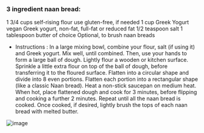 ### 3 ingredient naan bread:  ### 
  1 3/4 cups self-rising flour use gluten-free, if needed
  1 cup Greek Yogurt vegan Greek yogurt, non-fat, full-fat or reduced fat
  1/2 teaspoon salt
  1 tablespoon butter of choice Optional, to brush naan breads
  
  - Instructions :
  In a large mixing bowl, combine your flour, salt (if using it) and Greek yogurt. Mix well, until combined. Then, use your hands to form a large ball of dough.
  Lightly flour a wooden or kitchen surface. Sprinkle a little extra flour on top of the ball of dough, before transferring it to the floured surface. Flatten into a circular shape and divide into 8 even portions. Flatten each portion into a rectangular shape (like a classic Naan bread).
  Heat a non-stick saucepan on medium heat. When hot, place flattened dough and cook for 3 minutes, before flipping and cooking a further 2 minutes. Repeat until all the naan bread is cooked. Once cooked, if desired, lightly brush the tops of each naan bread with melted butter. 
  
  ![image](https://user-images.githubusercontent.com/77455675/161097083-641472bd-d721-440a-8e49-65382b902dd1.png)